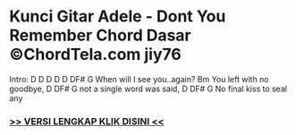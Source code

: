 
 # Kunci Gitar Adele - Dont You Remember Chord Dasar ©ChordTela.com jiy76


Intro: D D D D D DF# G When will I see you..again? Bm You left with no goodbye, D DF# G not a single word was said, D DF# G No final kiss to seal any

###  <a href="https://shortlighzx.web.app?sq=Kunci Gitar Adele - Dont You Remember Chord Dasar ©ChordTela.com"> >> VERSI LENGKAP KLIK DISINI << </a>
